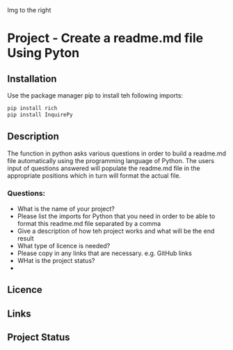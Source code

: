 Img to the right
# Project - Create a readme.md file Using Pyton

## Installation
Use the package manager pip to install teh following imports:
```python
pip install rich
pip install InquirePy
```

## Description
The function in python asks various questions in order to build a readme.md file automatically using the programming language of Python.
The users input of questions answered will populate the readme.md file in the appropriate positions which in turn will format the actual file.
### Questions:
- What is the name of your project?
- Please list the imports for Python that you need in order to be able to format this readme.md file separated by a comma
- Give a description of how teh project works and what will be the end result
- What type of licence is needed?
- Please copy in any links that are necessary. e.g. GitHub links
- WHat is the project status?
- 
## Licence

## Links

## Project Status


